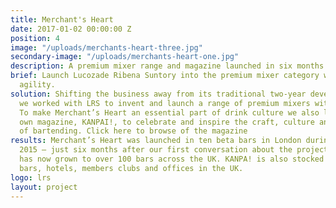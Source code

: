 ```yaml
---
title: Merchant's Heart
date: 2017-01-02 00:00:00 Z
position: 4
image: "/uploads/merchants-heart-three.jpg"
secondary-image: "/uploads/merchants-heart-one.jpg"
description: A premium mixer range and magazine launched in six months
brief: Launch Lucozade Ribena Suntory into the premium mixer category with style and
  agility.
solution: Shifting the business away from its traditional two-year development cycles,
  we worked with LRS to invent and launch a range of premium mixers within six months.
  To make Merchant’s Heart an essential part of drink culture we also launched it’s
  own magazine, KANPAI!, to celebrate and inspire the craft, culture and artistry
  of bartending. Click here to browse of the magazine
results: Merchant’s Heart was launched in ten beta bars in London during December
  2015 – just six months after our first conversation about the project, and this
  has now grown to over 100 bars across the UK. KANPA! is also stocked in over 300
  bars, hotels, members clubs and offices in the UK.
logo: lrs
layout: project
---
```


